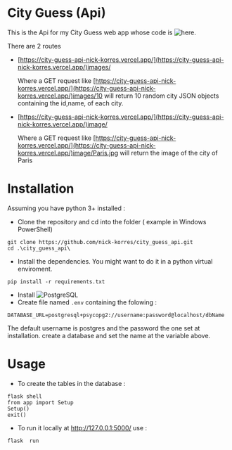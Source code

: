 # City Guess (Api)

This is the Api for my City Guess web app whose code is ![here](https://github.com/nick-korres/city_guess_app).

There are 2 routes 
  * [https://city-guess-api-nick-korres.vercel.app/](https://city-guess-api-nick-korres.vercel.app/)images/<numOfCities>
      
      Where a GET request like [https://city-guess-api-nick-korres.vercel.app/](https://city-guess-api-nick-korres.vercel.app/)images/10 will return 10 random city JSON objects containing the id,name, of each city.
      
  * [https://city-guess-api-nick-korres.vercel.app/](https://city-guess-api-nick-korres.vercel.app/)image/<name>
  
    Where a GET request like [https://city-guess-api-nick-korres.vercel.app/](https://city-guess-api-nick-korres.vercel.app/)image/Paris.jpg will return the image of the city of Paris

# Installation
  Assuming you have python 3+ installed :
  * Clone the repository and cd into the folder ( example in Windows PowerShell)
  ```
  git clone https://github.com/nick-korres/city_guess_api.git
  cd .\city_guess_api\
  ``` 
  * Install the dependencies. You might want to do it in a python virtual enviroment.
  ```
  pip install -r requirements.txt
  ```
  * Install ![PostgreSQL](https://www.postgresql.org/)
  * Create file named ```.env``` containing the folowing :
  ```
  DATABASE_URL=postgresql+psycopg2://username:password@localhost/dbName
  ```
   The default username is postgres and the password the one set at installation.
   create a database and set the name at the variable above.

# Usage
  * To create the tables in the database :
  ```
  flask shell
  from app import Setup
  Setup()
  exit()
  ```

  * To run it locally at http://127.0.0.1:5000/ use :
  ```
  flask  run 
  ```

